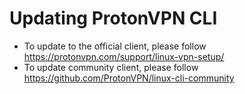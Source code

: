 # Updating ProtonVPN CLI
- To update to the official client, please follow https://protonvpn.com/support/linux-vpn-setup/
- To update community client, please follow https://github.com/ProtonVPN/linux-cli-community
